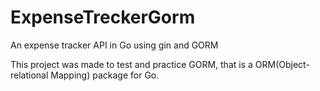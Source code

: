 # ExpenseTreckerGorm
An expense tracker API in Go using gin and GORM

This project was made to test and practice GORM, that is a ORM(Object-relational Mapping) package for Go.